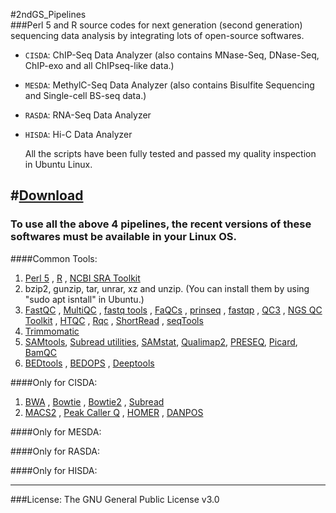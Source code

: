 #2ndGS_Pipelines                                                          
###Perl 5 and R source codes for next generation (second generation) sequencing data analysis by integrating lots of open-source softwares.
                                                             

+ `CISDA`: ChIP-Seq Data Analyzer (also contains MNase-Seq, DNase-Seq, ChIP-exo and all ChIPseq-like data.)                                              
                                                                  
+ `MESDA`: MethylC-Seq Data Analyzer (also contains Bisulfite Sequencing and Single-cell BS-seq data.)                         
                       
+ `RASDA`: RNA-Seq Data Analyzer  
                                       
+ `HISDA`: Hi-C  Data Analyzer            
                                                               
                                                               
  All the scripts have been fully tested and passed my quality inspection in Ubuntu Linux.                  
                                               
#[Download](https://github.com/CTLife/2ndGS_Pipelines/releases)                   
---------------------------------------------------------------------------------------------                                                                     
### To use all the above 4 pipelines, the recent versions of these softwares must be available in your Linux OS.          
####Common Tools:                                        
1. [Perl 5](https://www.perl.org/) , [R](https://www.r-project.org/) , [NCBI SRA Toolkit](http://www.ncbi.nlm.nih.gov/Traces/sra/)   
2. bzip2, gunzip, tar, unrar, xz and unzip.  (You can install them by using "sudo apt isntall" in Ubuntu.)      
3. [FastQC](http://www.bioinformatics.babraham.ac.uk/projects/fastqc/) ,  [MultiQC](http://multiqc.info/) ,  [fastq tools](http://homes.cs.washington.edu/~dcjones/fastq-tools/) ,  [FaQCs](https://github.com/chienchi/FaQCs) ,  [prinseq](http://prinseq.sourceforge.net/) ,   [fastqp](https://github.com/mdshw5/fastqp) ,  [QC3](https://github.com/slzhao/QC3) , [NGS QC Toolkit](http://www.nipgr.res.in/ngsqctoolkit.html) , [HTQC](https://sourceforge.net/projects/htqc/files/) ,  [Rqc](http://bioconductor.org/packages/release/bioc/html/Rqc.html) , [ShortRead](https://bioconductor.org/packages/release/bioc/html/ShortRead.html) ,  [seqTools](https://www.bioconductor.org/packages/release/bioc/html/seqTools.html)            
4. [Trimmomatic](http://www.usadellab.org/cms/?page=trimmomatic)                       
5. [SAMtools](http://www.htslib.org/), [Subread utilities](http://subread.sourceforge.net/),  [SAMstat](http://samstat.sourceforge.net/), [Qualimap2](http://qualimap.bioinfo.cipf.es/), [PRESEQ](http://smithlabresearch.org/software/preseq/), [Picard](http://broadinstitute.github.io/picard/),  [BamQC](https://github.com/s-andrews/BamQC)
6. [BEDtools](https://github.com/arq5x/bedtools2/releases) , [BEDOPS](http://bedops.readthedocs.org/en/latest/) ,  [Deeptools](http://deeptools.github.io/)
 


####Only for CISDA: 
1. [BWA](http://bio-bwa.sourceforge.net/) , [Bowtie](http://bowtie-bio.sourceforge.net/index.shtml) , [Bowtie2](http://bowtie-bio.sourceforge.net/bowtie2/index.shtml) ,   [Subread](http://subread.sourceforge.net/)  
2. [MACS2](https://github.com/taoliu/MACS/) , [Peak Caller Q](http://charite.github.io/Q/) ,  [HOMER](http://homer.salk.edu/homer/) , [DANPOS](https://sites.google.com/site/danposdoc/)             

                                  
####Only for MESDA:                            
                               
####Only for RASDA:                         
                            
####Only for HISDA:                                                  
                                                                                           
                                                                                                        
---------------------------------------------------------------------------------
###License: The GNU General Public License v3.0                    
                                                                         
